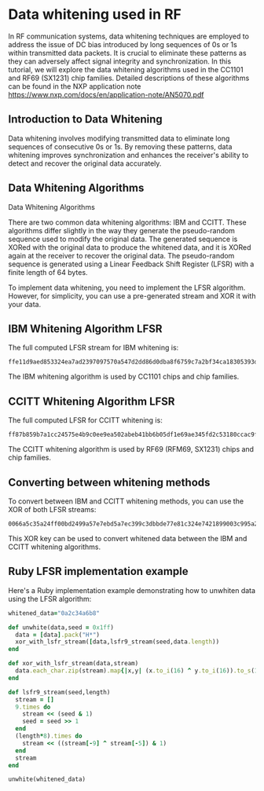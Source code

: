 # Data whitening used in RF

In RF communication systems, data whitening techniques are employed to address the issue of DC bias introduced by long sequences of 0s or 1s within transmitted data packets. It is crucial to eliminate these patterns as they can adversely affect signal integrity and synchronization. In this tutorial, we will explore the data whitening algorithms used in the CC1101 and RF69 (SX1231) chip families. Detailed descriptions of these algorithms can be found in the NXP application note https://www.nxp.com/docs/en/application-note/AN5070.pdf

## Introduction to Data Whitening

Data whitening involves modifying transmitted data to eliminate long sequences of consecutive 0s or 1s. By removing these patterns, data whitening improves synchronization and enhances the receiver's ability to detect and recover the original data accurately.

## Data Whitening Algorithms

Data Whitening Algorithms

There are two common data whitening algorithms: IBM and CCITT. These algorithms differ slightly in the way they generate the pseudo-random sequence used to modify the original data. The generated sequence is XORed with the original data to produce the whitened data, and it is XORed again at the receiver to recover the original data. The pseudo-random sequence is generated using a Linear Feedback Shift Register (LFSR) with a finite length of 64 bytes.

To implement data whitening, you need to implement the LFSR algorithm. However, for simplicity, you can use a pre-generated stream and XOR it with your data.

## IBM Whitening Algorithm LFSR

The full computed LFSR stream for IBM whitening is:

```
ffe11d9aed853324ea7ad2397097570a547d2dd86d0dba8f6759c7a2bf34ca18305393df92eca7158adcf486554e182140c4c4d5c6918acde7d14e093217df83
```

The IBM whitening algorithm is used by CC1101 chips and chip families.

## CCITT Whitening Algorithm LFSR

The full computed LFSR for CCITT whitening is:

```
ff87b859b7a1cc24575e4b9c0ee9ea502abeb41bb6b05df1e69ae345fd2c53180ccac9fb4937e5a8513b2f61aa721884022323ab638951b3e78b72904ce8fbc1
```

The CCITT whitening algorithm is used by RF69 (RFM69, SX1231) chips and chip families.

## Converting between whitening methods

To convert between IBM and CCITT whitening methods, you can use the XOR of both LFSR streams:

```
0066a5c35a24ff00bd2499a57e7ebd5a7ec399c3dbbde77e81c324e7421899003c995a24dbdb42bddbe7dbe7ff3c00a542e7e77ea518db7e005a3c997eff2442
```

This XOR key can be used to convert whitened data between the IBM and CCITT whitening algorithms.

## Ruby LFSR implementation example

Here's a Ruby implementation example demonstrating how to unwhiten data using the LFSR algorithm:

```ruby
whitened_data="0a2c34a6b8"

def unwhite(data,seed = 0x1ff)
  data = [data].pack("H*")
  xor_with_lsfr_stream([data,lsfr9_stream(seed,data.length))
end

def xor_with_lsfr_stream(data,stream)
  data.each_char.zip(stream).map{|x,y| (x.to_i(16) ^ y.to_i(16)).to_s(16)}.join
end

def lsfr9_stream(seed,length)
  stream = []
  9.times do
    stream << (seed & 1)
    seed = seed >> 1
  end
  (length*8).times do
    stream << ((stream[-9] ^ stream[-5]) & 1)
  end
  stream
end

unwhite(whitened_data)
```
